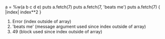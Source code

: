 a = %w(a b c d e)
puts a.fetch(7)
puts a.fetch(7, 'beats me')
puts a.fetch(7) { |index| index**2 }

1) Error (index outside of array)
2) 'beats me' (message argument used since index outside of array)
3) 49 (block used since index outside of array)
